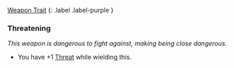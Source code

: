 
[Weapon Trait](Game/Core/Weapon-Traits)
{: .label .label-purple }

### Threatening
*This weapon is dangerous to fight against, making being close dangerous.*
* You have +1 [Threat](Game/Core/Combat#Threat) while wielding this.